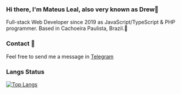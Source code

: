 ### Hi there, I'm Mateus Leal, also very known as Drew👻

Full-stack Web Developer since 2019 as JavaScript/TypeScript & PHP programmer. Based in Cachoeira Paulista, Brazil.🧠

### Contact 💬

Feel free to send me a message in [Telegram](https://t.me/drew_d)


### Langs Status

[![Top Langs](https://github-readme-stats.vercel.app/api/top-langs/?username=mateus228leal)](https://github.com/anuraghazra/github-readme-stats)
<!--
**mateus228leal/mateus228leal** is a ✨ _special_ ✨ repository because its `README.md` (this file) appears on your GitHub profile.

Here are some ideas to get you started:

- 🔭 I’m currently working on ...
- 🌱 I’m currently learning ...
- 👯 I’m looking to collaborate on ...
- 🤔 I’m looking for help with ...
- 💬 Ask me about ...
- 📫 How to reach me: ...
- 😄 Pronouns: ...
⚡ Fun fact: teste...
-->
